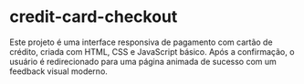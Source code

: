 # credit-card-checkout
Este projeto é uma interface responsiva de pagamento com cartão de crédito, criada com HTML, CSS e JavaScript básico. Após a confirmação, o usuário é redirecionado para uma página animada de sucesso com um feedback visual moderno.
